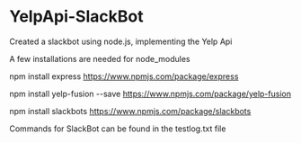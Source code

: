 # YelpApi-SlackBot
Created a slackbot using node.js, implementing the Yelp Api

A few installations are needed for node_modules

npm install express
https://www.npmjs.com/package/express

npm install yelp-fusion --save
https://www.npmjs.com/package/yelp-fusion

npm install slackbots
https://www.npmjs.com/package/slackbots

Commands for SlackBot can be found in the testlog.txt file
